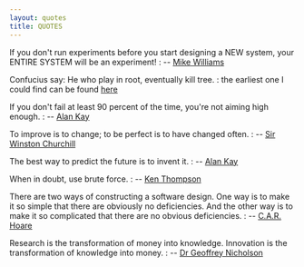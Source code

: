 ```yaml
---
layout: quotes
title: QUOTES
---
```



If you don't run experiments before you start designing a NEW system, your ENTIRE SYSTEM will be an experiment!
: -- [Mike Williams](http://www.erlang.org/faq/how_do_i.html#id52058)

Confucius say: He who play in root, eventually kill tree.
: the earliest one I could find can be found [here](https://groups.google.com/group/comp.os.linux.networking/browse_thread/thread/977ad9105ffe21aa)

If you don't fail at least 90 percent of the time, you're not aiming high enough.
: -- [Alan Kay](http://en.wikiquote.org/wiki/Alan_Kay)

To improve is to change; to be perfect is to have changed often.
: -- [Sir Winston Churchill](http://en.wikiquote.org/wiki/Winston_Churchill)

The best way to predict the future is to invent it.
: -- [Alan Kay](http://en.wikiquote.org/wiki/Alan_Kay)

When in doubt, use brute force.
: -- [Ken Thompson](http://en.wikiquote.org/wiki/Kenneth_Thompson)

There are two ways of constructing a software design. One way is to make it so simple that there are obviously no deficiencies. And the other way is to make it so complicated that there are no obvious deficiencies.
: -- [C.A.R. Hoare](http://en.wikiquote.org/wiki/C._A._R._Hoare)

Research is the transformation of money into knowledge. Innovation is the transformation of knowledge into money.
: -- [Dr Geoffrey Nicholson](http://www.guardian.co.uk/money/2010/apr/25/post-it-notes)
